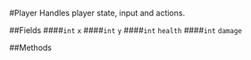 #Player
Handles player state, input and actions.

##Fields
####`int` `x`
####`int` `y`
####`int` `health`
####`int` `damage`

##Methods
